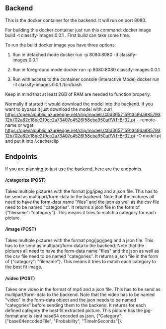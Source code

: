 ## Backend
This is the docker container for the backend. It will run on port 8080.

For building this docker container just run this command:
docker image build -t classify-images:0.0.1 .
First build can take some time.

To run the build docker image you have three options:
1. Run in detached mode
docker run -p 8080:8080 -d classify-images:0.0.1

2. Run in foreground mode 
docker run -p 8080:8080 classify-images:0.0.1

3. Run with access to the container console (interactive Mode)
docker run -it classify-images:0.0.1 /bin/bash 


Keep in mind that at least 2GB of RAM are needed to function properly.

Normally if started it would download the model into the backend. If you want to bypass it
just download the model with:
curl https://openaipublic.azureedge.net/clip/models/40d365715913c9da98579312b702a82c18be219cc2a73407c4526f58eba950af/ViT-B-32.pt --remote-name
or
wget https://openaipublic.azureedge.net/clip/models/40d365715913c9da98579312b702a82c18be219cc2a73407c4526f58eba950af/ViT-B-32.pt -O model.pt
and put it into /.cache/clip


## Endpoints
If you are planning to just use the backend, here are the endpoints.

#### /categorize (POST)
Takes multiple pictures with the format jpg/jpeg and a json file. This has to be send as multipart/form-data to the backend.
Note that the pictures all need to have the form-data name "files" and the json as well as the csv file need to be named "categories".
It returns a json file in the form of {"filename": "category"}. This means it tries to match a category for each picture.

#### /image (POST)
Takes multiple pictures with the format png/jpg/jpeg and a json file. This has to be send as multipart/form-data to the backend.
Note that the pictures all need to have the form-data name "files" and the json as well as the csv file need to be named "categories".
It returns a json file in the form of {"category": "filename"}. This means it tries to match each category to the best fit image.


#### /video (POST)
Takes one video in the format of mp4 and a json file. This has to be send as multipart/form-data to the backend.
Note that the video has to be named "video" in the form-data object and the json needs to be named "categories" before sending them to the backend.
It returns for each defined category the best fit extracted picture. This picture has the jpg-format and is sent base64 encoded
as json, {"Category": ["base64encodedFile", "Probability", "TimeInSeconds"]}.





